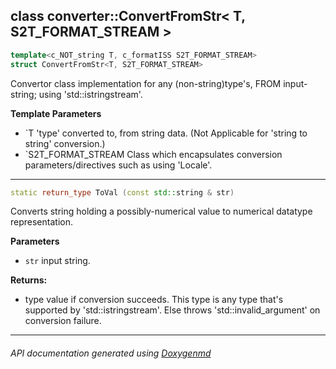 ## class converter::ConvertFromStr< T, S2T_FORMAT_STREAM >

```c++
template<c_NOT_string T, c_formatISS S2T_FORMAT_STREAM>
struct ConvertFromStr<T, S2T_FORMAT_STREAM>
```

Convertor class implementation for any (non-string)type's, FROM input-string; using 'std::istringstream'.  

**Template Parameters**
- `T                     'type' converted to, from string data. (Not Applicable for 'string to string' conversion.)
- `S2T_FORMAT_STREAM     Class which encapsulates conversion parameters/directives such as using 'Locale'.
---

```c++
static return_type ToVal (const std::string & str)
```
Converts string holding a possibly-numerical value to numerical datatype representation. 

**Parameters**
- `str` input string. 

**Returns:**
- type value if conversion succeeds. This type is any type that's supported by 'std::istringstream'. Else throws 'std::invalid_argument' on conversion failure. 

---

###### API documentation generated using [Doxygenmd](https://github.com/d99kris/doxygenmd)


